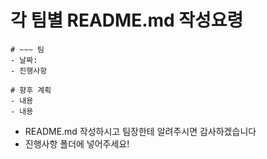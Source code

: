 # 각 팀별 README.md 작성요령
```
# ~~~ 팀
- 날짜:
- 진행사항

# 향후 계획
- 내용
- 내용
```
- README.md 작성하시고 팀장한테 알려주시면 감사하겠습니다
- 진행사항 폴더에 넣어주세요!
